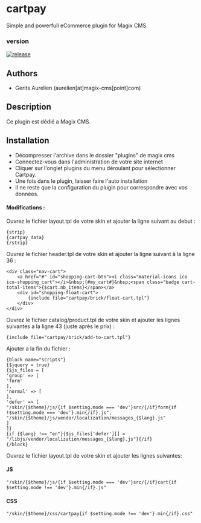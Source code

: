 # cartpay
  Simple and powerfull eCommerce plugin for Magix CMS.
  
### version 

[![release](https://img.shields.io/github/release/magix-cms/cartpay.svg)](https://github.com/magix-cms/cartpay/releases/latest)

Authors
-------

* Gerits Aurelien (aurelien[at]magix-cms[point]com)

## Description
Ce plugin est dédié a Magix CMS.

## Installation
* Décompresser l'archive dans le dossier "plugins" de magix cms
* Connectez-vous dans l'administration de votre site internet
* Cliquer sur l'onglet plugins du menu déroulant pour sélectionner Cartpay.
* Une fois dans le plugin, laisser faire l'auto installation
* Il ne reste que la configuration du plugin pour correspondre avec vos données.

#### Modifications :
Ouvrez le fichier layout.tpl de votre skin et ajouter la ligne suivant au debut :
```smarty
{strip}
{cartpay_data}
{/strip}
````

Ouvrez le fichier header.tpl de votre skin et ajouter la ligne suivant à la ligne 36 :
```smarty
<div class="nav-cart">
    <a href="#" id="shopping-cart-btn"><i class="material-icons ico ico-shopping_cart"></i>&nbsp;{#my_cart#}&nbsp;<span class="badge cart-total-items">{$cart.nb_items}</span></a>
    <div id="shopping-float-cart">
        {include file="cartpay/brick/float-cart.tpl"}
    </div>
</div>
````
Ouvrez le fichier catalog/product.tpl de votre skin et ajouter les lignes suivantes a la ligne 43 (juste après le prix) :
```smarty
{include file="cartpay/brick/add-to-cart.tpl"}
````

Ajouter a la fin du fichier :

```smarty
{block name="scripts"}
{$jquery = true}
{$js_files = [
'group' => [
'form'
],
'normal' => [
],
'defer' => [
"/skin/{$theme}/js/{if $setting.mode === 'dev'}src/{/if}form{if !$setting.mode === 'dev'}.min{/if}.js",
"/skin/{$theme}/js/vendor/localization/messages_{$lang}.js"
]
]}
{if {$lang} !== "en"}{$js_files['defer'][] = "/libjs/vendor/localization/messages_{$lang}.js"}{/if}
{/block}
````

Ouvrez le fichier layout.tpl de votre skin et ajouter les lignes suivantes: 
#### JS
```smarty
"/skin/{$theme}/js/{if $setting.mode === 'dev'}src/{/if}cart{if $setting.mode !== 'dev'}.min{/if}.js"
````
#### CSS
```smarty
"/skin/{$theme}/css/cartpay{if $setting.mode !== 'dev'}.min{/if}.css"
````
